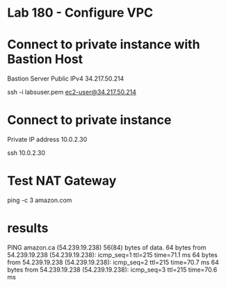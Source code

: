 # Lab 180 - Configure VPC

# Connect to private instance with Bastion Host
Bastion Server Public IPv4          34.217.50.214

ssh -i labsuser.pem ec2-user@34.217.50.214

# Connect to private instance
Private IP address                  10.0.2.30

ssh 10.0.2.30

# Test NAT Gateway
ping -c 3 amazon.com

# results
PING amazon.ca (54.239.19.238) 56(84) bytes of data.
64 bytes from 54.239.19.238 (54.239.19.238): icmp_seq=1 ttl=215 time=71.1 ms
64 bytes from 54.239.19.238 (54.239.19.238): icmp_seq=2 ttl=215 time=70.7 ms
64 bytes from 54.239.19.238 (54.239.19.238): icmp_seq=3 ttl=215 time=70.6 ms